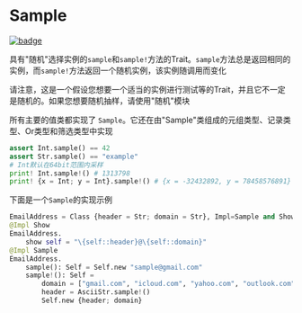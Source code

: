 # Sample

[![badge](https://img.shields.io/endpoint.svg?url=https%3A%2F%2Fgezf7g7pd5.execute-api.ap-northeast-1.amazonaws.com%2Fdefault%2Fsource_up_to_date%3Fowner%3Derg-lang%26repos%3Derg%26ref%3Dmain%26path%3Ddoc/EN/API/types/traits/Sample.md%26commit_hash%3D06f8edc9e2c0cee34f6396fd7c64ec834ffb5352)](https://gezf7g7pd5.execute-api.ap-northeast-1.amazonaws.com/default/source_up_to_date?owner=erg-lang&repos=erg&ref=main&path=doc/EN/API/types/traits/Sample.md&commit_hash=06f8edc9e2c0cee34f6396fd7c64ec834ffb5352)

具有"随机"选择实例的`sample`和`sample!`方法的Trait。`sample`方法总是返回相同的实例，而`sample!`方法返回一个随机实例，该实例随调用而变化

请注意，这是一个假设您想要一个适当的实例进行测试等的Trait，并且它不一定是随机的。如果您想要随机抽样，请使用"随机"模块

所有主要的值类都实现了 `Sample`。它还在由"Sample"类组成的元组类型、记录类型、Or类型和筛选类型中实现

```python
assert Int.sample() == 42
assert Str.sample() == "example"
# Int默认在64bit范围内采样
print! Int.sample!() # 1313798
print! {x = Int; y = Int}.sample!() # {x = -32432892, y = 78458576891}
```

下面是一个`Sample`的实现示例

```python
EmailAddress = Class {header = Str; domain = Str}, Impl=Sample and Show
@Impl Show
EmailAddress.
    show self = "\{self::header}@\{self::domain}"
@Impl Sample
EmailAddress.
    sample(): Self = Self.new "sample@gmail.com"
    sample!(): Self =
        domain = ["gmail.com", "icloud.com", "yahoo.com", "outlook.com", ...].sample!()
        header = AsciiStr.sample!()
        Self.new {header; domain}
```
